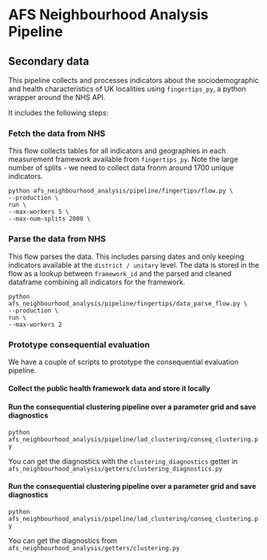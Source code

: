 # AFS Neighbourhood Analysis Pipeline

## Secondary data

This pipeline collects and processes indicators about the sociodemographic and health characteristics of UK localities using `fingertips_py`, a python wrapper around the NHS API.

It includes the following steps:

### Fetch the data from NHS

This flow collects tables for all indicators and geographies in each measurement framework available from `fingertips_py`. Note the large number of splits - we need to collect data fronm around 1700 unique indicators.

```
python afs_neighbourhood_analysis/pipeline/fingertips/flow.py \
--production \
run \
--max-workers 5 \
--max-num-splits 2000 \
```

### Parse the data from NHS

This flow parses the data. This includes parsing dates and only keeping indicators available at the `district / unitary` level. The data is stored in the flow as a lookup between `framework_id` and the parsed and cleaned dataframe combining all indicators for the framework.

```
python afs_neighbourhood_analysis/pipeline/fingertips/data_parse_flow.py \
--production \
run \
--max-workers 2
```

### Prototype consequential evaluation

We have a couple of scripts to prototype the consequential evaluation pipeline.

#### Collect the public health framework data and store it locally


#### Run the consequential clustering pipeline over a parameter grid and save diagnostics

`python afs_neighbourhood_analysis/pipeline/lad_clustering/conseq_clustering.py`

You can get the diagnostics with the `clustering_diagnostics` getter in `afs_neighbourhood_analysis/getters/clustering_diagnostics.py`

#### Run the consequential clustering pipeline over a parameter grid and save diagnostics

```python afs_neighbourhood_analysis/pipeline/lad_clustering/conseq_clustering.py```

You can get the diagnostics from ```afs_neighbourhood_analysis/getters/clustering.py```
